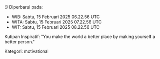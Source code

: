 ⏰ Diperbarui pada:
- WIB: Sabtu, 15 Februari 2025 06.22.56 UTC
- WITA: Sabtu, 15 Februari 2025 07.22.56 UTC
- WIT: Sabtu, 15 Februari 2025 08.22.56 UTC

Kutipan Inspiratif:
"You make the world a better place by making yourself a better person."


Kategori: motivational

